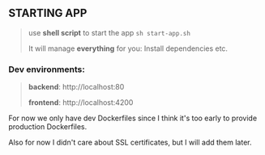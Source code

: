 ## STARTING APP
> use **shell script** to start the app
```sh start-app.sh```
> 
> It will manage **everything** for you: Install dependencies etc.

### Dev environments:
> **backend**: http://localhost:80
>
> **frontend**: http://localhost:4200

For now we only have dev Dockerfiles since I think it's too early to provide production Dockerfiles. 

Also for now I didn't care about SSL certificates, but I will add them later.